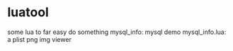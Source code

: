 luatool
=======

some lua to far easy do something
mysql_info: mysql demo
mysql_info.lua: a plist png img viewer 
